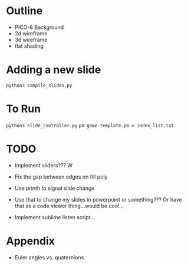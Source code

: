 <!-- `pico-build build --src ./src --cart ./game-template.p8 --watch` -->

# Outline
* PICO-8 Background
* 2d wireframe
* 3d wireframe
* flat shading


# Adding a new slide
`python3 compile_slides.py`

# To Run
`python3 slide_controller.py`
`p8 game-template.p8 > index_list.txt`


# TODO
* Implement sliders???      W
* Fix the gap between edges on fill poly

* Use printh to signal slide change
* Use that to change my slides in powerpoint or something???
    Or have that as a code viewer thing...would be cool...
* Implement sublime listen script...

# Appendix
* Euler angles vs. quaternions

